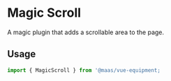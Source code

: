 # Magic Scroll

A magic plugin that adds a scrollable area to the page.

## Usage

```js
import { MagicScroll } from '@maas/vue-equipment;
```
